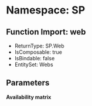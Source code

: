 # Namespace: SP

## Function Import: web

- ReturnType: SP.Web
- IsComposable: true
- IsBindable: false
- EntitySet: Webs

## Parameters

**Availability matrix**

